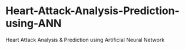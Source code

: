 # Heart-Attack-Analysis-Prediction-using-ANN
Heart Attack Analysis &amp; Prediction using Artificial Neural Network
